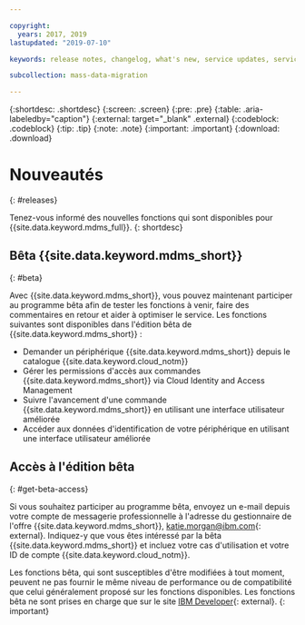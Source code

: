 ```yaml
---

copyright:
  years: 2017, 2019
lastupdated: "2019-07-10"

keywords: release notes, changelog, what's new, service updates, service bulletin

subcollection: mass-data-migration

---
```


{:shortdesc: .shortdesc}
{:screen: .screen}
{:pre: .pre}
{:table: .aria-labeledby="caption"}
{:external: target="_blank" .external}
{:codeblock: .codeblock}
{:tip: .tip}
{:note: .note}
{:important: .important}
{:download: .download}

# Nouveautés
{: #releases}

Tenez-vous informé des nouvelles fonctions qui sont disponibles pour {{site.data.keyword.mdms_full}}.
{: shortdesc}

## Bêta {{site.data.keyword.mdms_short}}
{: #beta}

Avec {{site.data.keyword.mdms_short}}, vous pouvez maintenant participer au programme bêta afin de tester les fonctions à venir, faire des commentaires en retour et aider à optimiser le service. Les fonctions suivantes sont disponibles dans l'édition bêta de {{site.data.keyword.mdms_short}} :

- Demander un périphérique {{site.data.keyword.mdms_short}} depuis le catalogue {{site.data.keyword.cloud_notm}}
- Gérer les permissions d'accès aux commandes {{site.data.keyword.mdms_short}} via Cloud Identity and Access Management
- Suivre l'avancement d'une commande {{site.data.keyword.mdms_short}} en utilisant une interface utilisateur améliorée 
- Accéder aux données d'identification de votre périphérique en utilisant une interface utilisateur améliorée

## Accès à l'édition bêta
{: #get-beta-access}

Si vous souhaitez participer au programme bêta, envoyez un e-mail depuis votre compte de messagerie professionnelle à l'adresse du gestionnaire de l'offre {{site.data.keyword.mdms_short}}, [katie.morgan@ibm.com](mailto:katie.morgan@ibm.com){: external}. Indiquez-y que vous êtes intéressé par la bêta {{site.data.keyword.mdms_short}} et incluez votre cas d'utilisation et votre ID de compte {{site.data.keyword.cloud_notm}}.

Les fonctions bêta, qui sont susceptibles d'être modifiées à tout moment, peuvent ne pas fournir le même niveau de performance ou de compatibilité que celui généralement proposé sur les fonctions disponibles. Les fonctions bêta ne sont prises en charge que sur le site [IBM Developer](https://developer.ibm.com){: external}.
{: important}
